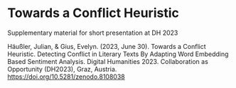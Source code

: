 # Towards a Conflict Heuristic
Supplementary material for short presentation at DH 2023

Häußler, Julian, & Gius, Evelyn. (2023, June 30). Towards a Conflict Heuristic. Detecting Conflict in Literary Texts By Adapting Word Embedding Based Sentiment Analysis. Digital Humanities 2023. Collaboration as Opportunity (DH2023), Graz, Austria. https://doi.org/10.5281/zenodo.8108038
